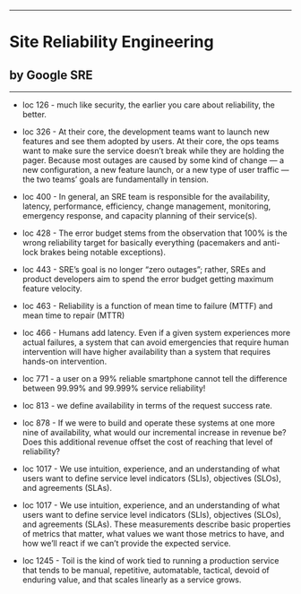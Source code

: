 
---
#  Site Reliability Engineering
## by Google SRE
---

 - loc 126 - much like security, the earlier you care about reliability, the better.

 - loc 326 - At their core, the development teams want to launch new features and see them adopted by users. At their core, the ops teams want to make sure the service doesn’t break while they are holding the pager. Because most outages are caused by some kind of change — a new configuration, a new feature launch, or a new type of user traffic — the two teams’ goals are fundamentally in tension.

 - loc 400 - In general, an SRE team is responsible for the availability, latency, performance, efficiency, change management, monitoring, emergency response, and capacity planning of their service(s).

 - loc 428 - The error budget stems from the observation that 100% is the wrong reliability target for basically everything (pacemakers and anti-lock brakes being notable exceptions).

 - loc 443 - SRE’s goal is no longer “zero outages”; rather, SREs and product developers aim to spend the error budget getting maximum feature velocity.

 - loc 463 - Reliability is a function of mean time to failure (MTTF) and mean time to repair (MTTR)

 - loc 466 - Humans add latency. Even if a given system experiences more actual failures, a system that can avoid emergencies that require human intervention will have higher availability than a system that requires hands-on intervention.

 - loc 771 - a user on a 99% reliable smartphone cannot tell the difference between 99.99% and 99.999% service reliability!

 - loc 813 - we define availability in terms of the request success rate.

 - loc 878 - If we were to build and operate these systems at one more nine of availability, what would our incremental increase in revenue be? Does this additional revenue offset the cost of reaching that level of reliability?

 - loc 1017 - We use intuition, experience, and an understanding of what users want to define service level indicators (SLIs), objectives (SLOs), and agreements (SLAs).

 - loc 1017 - We use intuition, experience, and an understanding of what users want to define service level indicators (SLIs), objectives (SLOs), and agreements (SLAs). These measurements describe basic properties of metrics that matter, what values we want those metrics to have, and how we’ll react if we can’t provide the expected service.

 - loc 1245 - Toil is the kind of work tied to running a production service that tends to be manual, repetitive, automatable, tactical, devoid of enduring value, and that scales linearly as a service grows.

